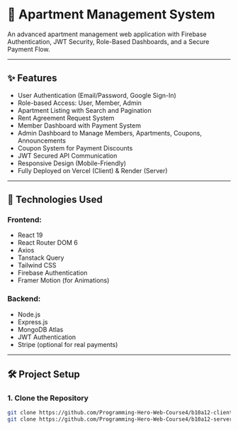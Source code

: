 # 🏢 Apartment Management System

An advanced apartment management web application with Firebase Authentication, JWT Security, Role-Based Dashboards, and a Secure Payment Flow.

---

## ✨ Features

- User Authentication (Email/Password, Google Sign-In)
- Role-based Access: User, Member, Admin
- Apartment Listing with Search and Pagination
- Rent Agreement Request System
- Member Dashboard with Payment System
- Admin Dashboard to Manage Members, Apartments, Coupons, Announcements
- Coupon System for Payment Discounts
- JWT Secured API Communication
- Responsive Design (Mobile-Friendly)
- Fully Deployed on Vercel (Client) & Render (Server)

---

## 🚀 Technologies Used

### Frontend:

- React 19
- React Router DOM 6
- Axios
- Tanstack Query
- Tailwind CSS
- Firebase Authentication
- Framer Motion (for Animations)

### Backend:

- Node.js
- Express.js
- MongoDB Atlas
- JWT Authentication
- Stripe (optional for real payments)

---

## 🛠️ Project Setup

### 1. Clone the Repository

```bash
git clone https://github.com/Programming-Hero-Web-Course4/b10a12-client-side-wahednur.git
git clone https://github.com/Programming-Hero-Web-Course4/b10a12-server-side-wahednur.git
```
